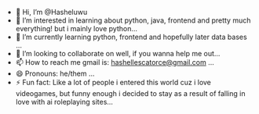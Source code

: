 - 👋 Hi, I’m @Hasheluwu
- 👀 I’m interested in learning about python, java, frontend and pretty much everything! but i mainly love python...
- 🌱 I’m currently learning python, frontend and hopefully later data bases ...
- 💞️ I’m looking to collaborate on well, if you wanna help me out...
- 📫 How to reach me gmail is: hashellescatorce@gmail.com  ...
- 😄 Pronouns: he/them ...
- ⚡ Fun fact:  Like a lot of people i entered this world cuz i love videogames, but funny enough i decided to stay as a result of falling in love with ai roleplaying sites...

<!---
Hasheluwu/Hasheluwu is a ✨ special ✨ repository because its `README.md` (this file) appears on your GitHub profile.
You can click the Preview link to take a look at your changes.
--->
